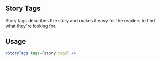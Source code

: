 ## Story Tags

Story tags describes the story and makes it easy for the readers to find what they're looking for.

## Usage

```jsx
<StoryTags tags={story.tags} />
```
